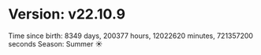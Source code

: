# Version: v22.10.9
Time since birth: 8349 days, 200377 hours, 12022620 minutes, 721357200 seconds
Season: Summer ☀️
